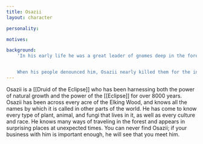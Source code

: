 ```yaml
---
title: Osazii
layout: character

personality:

motives:

background:
    'In his early life he was a great leader of gnomes deep in the forest, where Eclipses are longer and more potent. When Osazii knew he was near death, he traveled alone into the deepest and darkest parts of the forest to seek a way to extend his life. At the [[Noon-night Horizon]], he found the power of the Eclipse and accepted it. Thus Osazii''s already impressive magical abilities increased tenfold, granting him near immortality. Osazii returned to his people, but they rejected him for his choices and did not believe that he had truly outmatched the corruption of the Eclipse.


    When his people denounced him, Osazii nearly killed them for the insult; however, he realized that doing so would make him exactly what they said he would become. Knowing there was nothing he could do to prevent it, Osazii accepted his exile and returned to the loneliness of the forest, never to return. For 8000 years he has lived in and traveled the forest, claiming dominion over its lands.'
---
```


Osazii is a [[Druid of the Eclipse]] who has been harnessing both the power of natural growth and the power of the [[Eclipse]] for over 8000 years. Osazii has been across every acre of the Elking Wood, and knows all the names by which it is called in other parts of the world. He has come to know every type of plant, animal, and fungi that lives in it, as well as every culture and race. He knows many ways of traveling in the forest and appears in surprising places at unexpected times. You can never find Osazii; if your business with him is important enough, he will see that you meet him.
